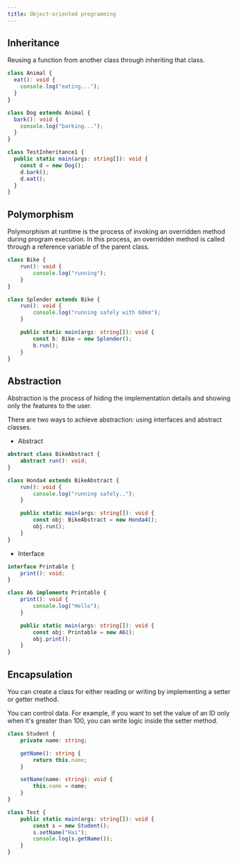 ```yaml
---
title: Object-oriented programming
---
```


## Inheritance

Reusing a function from another class through inheriting that class.

```ts
class Animal {
  eat(): void {
    console.log("eating...");
  }
}

class Dog extends Animal {
  bark(): void {
    console.log("barking...");
  }
}

class TestInheritance1 {
  public static main(args: string[]): void {
    const d = new Dog();
    d.bark();
    d.eat();
  }
}
```

## Polymorphism

Polymorphism at runtime is the process of invoking an overridden method during program execution. In this process, an overridden method is called through a reference variable of the parent class.

```ts
class Bike {
    run(): void {
        console.log("running");
    }
}

class Splender extends Bike {
    run(): void {
        console.log("running safely with 60km");
    }

    public static main(args: string[]): void {
        const b: Bike = new Splender();
        b.run();
    }
}
```

## Abstraction

Abstraction is the process of hiding the implementation details and showing only the features to the user.

There are two ways to achieve abstraction: using interfaces and abstract classes.

- Abstract

```ts
abstract class BikeAbstract {
    abstract run(): void;
}

class Honda4 extends BikeAbstract {
    run(): void {
        console.log("running safely..");
    }

    public static main(args: string[]): void {
        const obj: BikeAbstract = new Honda4();
        obj.run();
    }
}
```

- Interface

```ts
interface Printable {
    print(): void;
}

class A6 implements Printable {
    print(): void {
        console.log("Hello");
    }

    public static main(args: string[]): void {
        const obj: Printable = new A6();
        obj.print();
    }
}
```

## Encapsulation

You can create a class for either reading or writing by implementing a setter or getter method.

You can control data. For example, if you want to set the value of an ID only when it's greater than 100, you can write logic inside the setter method.

```ts
class Student {
    private name: string;

    getName(): string {
        return this.name;
    }

    setName(name: string): void {
        this.name = name;
    }
}

class Test {
    public static main(args: string[]): void {
        const s = new Student();
        s.setName("Hai");
        console.log(s.getName());
    }
}
```
